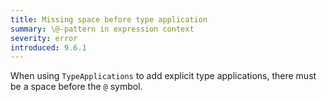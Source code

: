 ```yaml
---
title: Missing space before type application
summary: \@-pattern in expression context
severity: error
introduced: 9.6.1
---
```


When using `TypeApplications` to add explicit type applications, there must be a space before the `@` symbol.
